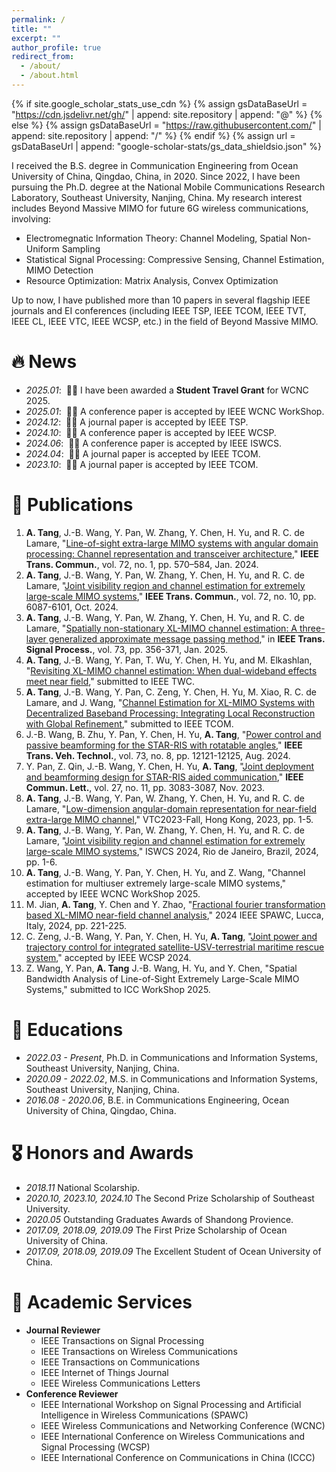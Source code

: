 ```yaml
---
permalink: /
title: ""
excerpt: ""
author_profile: true
redirect_from: 
  - /about/
  - /about.html
---
```


{% if site.google_scholar_stats_use_cdn %}
{% assign gsDataBaseUrl = "https://cdn.jsdelivr.net/gh/" | append: site.repository | append: "@" %}
{% else %}
{% assign gsDataBaseUrl = "https://raw.githubusercontent.com/" | append: site.repository | append: "/" %}
{% endif %}
{% assign url = gsDataBaseUrl | append: "google-scholar-stats/gs_data_shieldsio.json" %}

<span class='anchor' id='about-me'></span>

I received the B.S. degree in Communication Engineering from Ocean University of China, Qingdao, China, in 2020. Since 2022, I have been pursuing the Ph.D. degree at the National Mobile Communications Research Laboratory, Southeast University, Nanjing, China. My research interest includes Beyond Massive MIMO for future 6G wireless communications, involving:

- Electromegnatic Information Theory: Channel Modeling, Spatial Non-Uniform Sampling
- Statistical Signal Processing: Compressive Sensing, Channel Estimation, MIMO Detection
- Resource Optimization: Matrix Analysis, Convex Optimization

Up to now, I have published more than 10 papers in several flagship IEEE journals and EI conferences (including IEEE TSP, IEEE TCOM, IEEE TVT, IEEE CL, IEEE VTC, IEEE WCSP, etc.) in the field of Beyond Massive MIMO.

# 🔥 News
- *2025.01*: &nbsp;🎉🎉 I have been awarded a **Student Travel Grant** for WCNC 2025.
- *2025.01*: &nbsp;🎉🎉 A conference paper is accepted by IEEE WCNC WorkShop.
- *2024.12*: &nbsp;🎉🎉 A journal paper is accepted by IEEE TSP. 
- *2024.10*: &nbsp;🎉🎉 A conference paper is accepted by IEEE WCSP.
- *2024.06*: &nbsp;🎉🎉 A conference paper is accepted by IEEE ISWCS.
- *2024.04*: &nbsp;🎉🎉 A journal paper is accepted by IEEE TCOM.
- *2023.10*: &nbsp;🎉🎉 A journal paper is accepted by IEEE TCOM.


# 📝 Publications 
1. **A. Tang**, J.-B. Wang, Y. Pan, W. Zhang, Y. Chen, H. Yu, and R. C. de Lamare, "[Line-of-sight extra-large MIMO systems with angular domain processing: Channel representation and transceiver architecture](https://ieeexplore.ieee.org/document/10278494)," **IEEE Trans. Commun.**, vol. 72, no. 1, pp. 570–584, Jan. 2024.
2. **A. Tang**, J.-B. Wang, Y. Pan, W. Zhang, Y. Chen, H. Yu, and R. C. de Lamare, "[Joint visibility region and channel estimation for extremely large-scale MIMO systems](https://ieeexplore.ieee.org/document/10509715)," **IEEE Trans. Commun.**, vol. 72, no. 10, pp. 6087-6101, Oct. 2024.
3. **A. Tang**, J.-B. Wang, Y. Pan, W. Zhang, Y. Chen, H. Yu, and R. C. de Lamare, "[Spatially non-stationary XL-MIMO channel estimation: A three-layer generalized approximate message passing method](https://ieeexplore.ieee.org/document/10780971)," in **IEEE Trans. Signal Process.**, vol. 73, pp. 356-371, Jan. 2025.
4. **A. Tang**, J.-B. Wang, Y. Pan, T. Wu, Y. Chen, H. Yu, and M. Elkashlan, "[Revisiting XL-MIMO channel estimation: When dual-wideband effects meet near field](https://arxiv.org/abs/2407.05643)," submitted to IEEE TWC.
5. **A. Tang**, J.-B. Wang, Y. Pan, C. Zeng, Y. Chen, H. Yu, M. Xiao, R. C. de Lamare, and J. Wang, "[Channel Estimation for XL-MIMO Systems with Decentralized Baseband Processing: Integrating Local Reconstruction with Global Refinement](https://arxiv.org/abs/2501.17059)," submitted to IEEE TCOM.
6. J.-B. Wang, B. Zhu, Y. Pan, Y. Chen, H. Yu,  **A. Tang**, "[Power control and passive beamforming for the STAR-RIS with rotatable angles](https://ieeexplore.ieee.org/document/10444937)," **IEEE Trans. Veh. Technol.**, vol. 73, no. 8, pp. 12121-12125, Aug. 2024.
7. Y. Pan, Z. Qin, J.-B. Wang, Y. Chen, H. Yu,  **A. Tang**, "[Joint deployment and beamforming design for STAR-RIS aided communication](https://ieeexplore.ieee.org/document/10254537)," **IEEE Commun. Lett.**, vol. 27, no. 11, pp. 3083-3087, Nov. 2023.
8.  **A. Tang**, J.-B. Wang, Y. Pan, W. Zhang, Y. Chen, H. Yu, and R. C. de Lamare, "[Low-dimension angular-domain representation for near-field extra-large MIMO channel](https://ieeexplore.ieee.org/document/10333546)," VTC2023-Fall, Hong Kong, 2023, pp. 1-5.
9.  **A. Tang**, J.-B. Wang, Y. Pan, W. Zhang, Y. Chen, H. Yu, and R. C. de Lamare, "[Joint visibility region and channel estimation for extremely large-scale MIMO systems](https://ieeexplore.ieee.org/document/10639048)," ISWCS 2024, Rio de Janeiro, Brazil, 2024, pp. 1-6.
10.  **A. Tang**, J.-B. Wang, Y. Pan, Y. Chen, H. Yu, and Z. Wang, "Channel estimation for multiuser extremely large-scale MIMO systems," accepted by IEEE WCNC WorkShop 2025.
11. M. Jian, **A. Tang**, Y. Chen and Y. Zhao, "[Fractional fourier transformation based XL-MIMO near-field channel analysis](https://ieeexplore.ieee.org/document/10694136)," 2024 IEEE SPAWC, Lucca, Italy, 2024, pp. 221-225.
12. C. Zeng, J.-B. Wang, Y. Pan, Y. Chen, H. Yu,  **A. Tang**, "[Joint power and trajectory control for integrated satellite-USV-terrestrial maritime rescue system](https://ieeexplore.ieee.org/document/10827699)," accepted by IEEE WCSP 2024.
13. Z. Wang, Y. Pan, **A. Tang** J.-B. Wang, H. Yu, and Y. Chen, "Spatial Bandwidth Analysis of Line-of-Sight Extremely Large-Scale MIMO Systems," submitted to ICC WorkShop 2025.

# 📖 Educations
- *2022.03 - Present*, Ph.D. in Communications and Information Systems, Southeast University, Nanjing, China.
- *2020.09 - 2022.02*, M.S. in Communications and Information Systems, Southeast University, Nanjing, China.
- *2016.08 - 2020.06*, B.E. in Communications Engineering, Ocean University of China, Qingdao, China.

# 🎖 Honors and Awards
- *2018.11* National Scolarship.
- *2020.10, 2023.10, 2024.10* The Second Prize Scholarship of Southeast University.
- *2020.05* Outstanding Graduates Awards of Shandong Provience.
- *2017.09, 2018.09, 2019.09* The First Prize Scholarship of Ocean University of China.
- *2017.09, 2018.09, 2019.09* The Excellent Student  of Ocean University of China.   

# 💬 Academic Services
- **Journal Reviewer**
  - IEEE Transactions on Signal Processing
  - IEEE Transactions on Wireless Communications 
  - IEEE Transactions on Communications
  - IEEE Internet of Things Journal
  - IEEE Wireless Communications Letters
- **Conference Reviewer**
  - IEEE International Workshop on Signal Processing and Artificial Intelligence in Wireless Communications (SPAWC)
  - IEEE Wireless Communications and Networking Conference (WCNC)
  - IEEE International Conference on Wireless Communications and Signal Processing (WCSP)
  - IEEE International Conference on Communications in China (ICCC)
